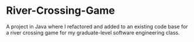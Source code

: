# River-Crossing-Game
A project in Java where I refactored and added to an existing code base for a river crossing game for my graduate-level software engineering class. 
